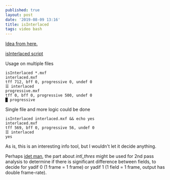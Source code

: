 ```yaml
---
published: true
layout: post
date: '2019-08-09 13:16'
title: isInterlaced
tags: video bash
---
```

[Idea from here.](http://www.aktau.be/2013/09/22/detecting-interlaced-video-with-ffmpeg/)

[isInterlaced script](https://raw.githubusercontent.com/brontosaurusrex/stretchbang/master/bin/isInterlaced)

Usage on multiple files

    isInterlaced *.mxf                   
    interlaced.mxf
    tff 712, bff 0, progressive 0, undef 0
    ☰ interlaced
    progressive.mxf
    tff 0, bff 0, progressive 500, undef 0
    █ progressive

Single file and more logic could be done

    isInterlaced interlaced.mxf && echo yes
    interlaced.mxf
    tff 569, bff 0, progressive 56, undef 0
    ☰ interlaced
    yes
    
As is, this is an interesting info tool, but I wouldn't let it decide anything.

Perhaps [idet man](https://ffmpeg.org/ffmpeg-filters.html#idet), the part about *intl_thres* might be used for 2nd pass analysis to determine if there is significant difference between fields, to decide for yadif 0 (1 frame = 1 frame) or yadif 1 (1 field = 1 frame, output has double frame-rate).
